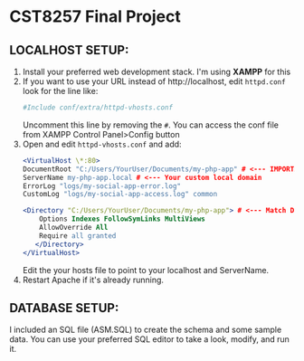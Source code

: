 # CST8257 Final Project

## LOCALHOST SETUP: ##
1. Install your preferred web development stack. I'm using **XAMPP** for this
2. If you want to use your URL instead of http://localhost, edit `httpd.conf` look for the line like:
   ```apache
   #Include conf/extra/httpd-vhosts.conf
   ```
   Uncomment this line by removing the `#`. You can access the conf file from XAMPP Control Panel>Config button
3. Open and edit `httpd-vhosts.conf` and add:
	```apache
   <VirtualHost \*:80>
   	DocumentRoot "C:/Users/YourUser/Documents/my-php-app" # <--- IMPORTANT: Path to your 'public' folder
   	ServerName my-php-app.local # <--- Your custom local domain
   	ErrorLog "logs/my-social-app-error.log"
   	CustomLog "logs/my-social-app-access.log" common

   	<Directory "C:/Users/YourUser/Documents/my-php-app"> # <--- Match DocumentRoot
   		Options Indexes FollowSymLinks MultiViews
   		AllowOverride All
   		Require all granted
       </Directory>
	</VirtualHost>
	```
	Edit the your hosts file to point to your localhost and ServerName.
4. Restart Apache if it's already running.

## DATABASE SETUP: ##

I included an SQL file (ASM.SQL) to create the schema and some sample data. You can use your preferred SQL editor to take a look, modify, and run it.
